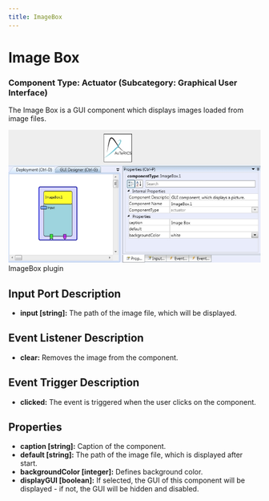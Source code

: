 ```yaml
---
title: ImageBox
---
```


# Image Box

### Component Type: Actuator (Subcategory: Graphical User Interface)

The Image Box is a GUI component which displays images loaded from image files.

![Screenshot: ImgeBox plugin](./img/ImageBox.jpg "Screenshot: ImageBox plugin")  
ImageBox plugin

## Input Port Description

- **input \[string\]:** The path of the image file, which will be displayed.

## Event Listener Description

- **clear:** Removes the image from the component.

## Event Trigger Description

- **clicked:** The event is triggered when the user clicks on the component.

## Properties

- **caption \[string\]:** Caption of the component.
- **default \[string\]:** The path of the image file, which is displayed after start.
- **backgroundColor \[integer\]:** Defines background color.
- **displayGUI \[boolean\]:** If selected, the GUI of this component will be displayed - if not, the GUI will be hidden and disabled.
